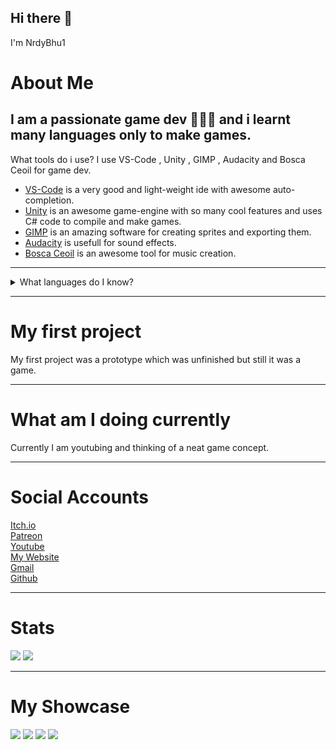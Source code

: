 ## Hi there 👋
I'm NrdyBhu1

# About Me
I am a passionate game dev 👨🏻‍💻 and i learnt many languages only to make games.
---
What tools do i use?
I use VS-Code , Unity , GIMP , Audacity and Bosca Ceoil for game dev.
- [VS-Code](https://code.visualstudio.com) is a very good and light-weight ide with awesome auto-completion.
- [Unity](https://unity3d.com)  is an awesome game-engine with so many cool features and uses C# code to compile and make games.
- [GIMP](https://gimp.org) is an amazing software for creating sprites and exporting them.
- [Audacity](https://audacityteam.org) is usefull for sound effects.
- [Bosca Ceoil](https://boscaceoil.net) is an awesome tool for music creation.
---
<details>
    <summary>What languages do I know?</summary>

    ![ScreenShot](https://raster.shields.io/badge/python-90%25-green.png)
    ![ScreenShot](https://raster.shields.io/badge/html-80%25-important.png)
    ![ScreenShot](https://raster.shields.io/badge/css-50%25-informational.png)
    ![ScreenShot](https://raster.shields.io/badge/javascript-70%25-yellow.png)
    ![ScreenShot](https://raster.shields.io/badge/brainf-100%25-ff69b4.png)
    ![ScreenShot](https://raster.shields.io/badge/rust-70%25-red.png) 
    ![ScreenShot](https://raster.shields.io/badge/java-80%25-critical.png)
    ![ScreenShot](https://raster.shields.io/badge/csharp-80%25-success.png)
    ![ScreenShot](https://raster.shields.io/badge/cpp-20%25-inactive.png)
    ![ScreenShot](https://raster.shields.io/badge/cg-80%25-blueviolet.png)
</details>

---

# My first project
My first project was a prototype which was unfinished but still it was a game.

---

# What am I doing currently
Currently I am youtubing and thinking of a neat game concept.

---

# Social Accounts
[Itch.io](https://nrdybhu1.itch.io/) \
[Patreon](https://patreon.com/NrdyBhu1) \
[Youtube](https://www.youtube.com/channel/UCoPBq4YveNbsHkg4Rd9AXXQ) \
[My Website](https://nrdybhu1.github.io/) \
[Gmail](nrdybhu1.queries@gmail.com) \
[Github](https://github.com/NrdyBhu1) 

---

# Stats
<p>
    <img src="https://github-readme-stats.vercel.app/api?username=NrdyBhu1&show_icons=true&layout=compact&bg_color=30,12c2e9,f64f59&title_color=fff&text_color=fff">
    <img src="https://github-readme-stats.vercel.app/api/top-langs/?username=NrdyBhu1&layout=compact&bg_color=30,1565C0,b92b27&title_color=fff&text_color=fff">
</p>

---

# My Showcase
<p>
    <a href="https://github.com/NrdyBhu1/Blind-Bird"> <img src="https://github-readme-stats.vercel.app/api/pin/?username=NrdyBhu1&repo=Blind-Bird&show_owner=true&bg_color=30,e96443,904e95&title_color=fff&text_color=fff"></a>
    <a href="https://github.com/NrdyBhu1/nrdybhu1.github.io"> <img src="https://github-readme-stats.vercel.app/api/pin/?username=NrdyBhu1&repo=nrdybhu1.github.io&show_owner=true&bg_color=30,e96443,904e95&title_color=fff&text_color=fff"></a>
    <a href="https://github.com/NrdyBhu1/discordjs-bot"> <img src="https://github-readme-stats.vercel.app/api/pin/?username=NrdyBhu1&repo=discordjs-bot&show_owner=true&bg_color=30,e96443,904e95&title_color=fff&text_color=fff"></a>
    <a href="https://github.com/NrdyBhu1/SizzlyBall"> <img src="https://github-readme-stats.vercel.app/api/pin/?username=NrdyBhu1&repo=SizzlyBall&show_owner=true&bg_color=30,e96443,904e95&title_color=fff&text_color=fff"></a>
</p>
